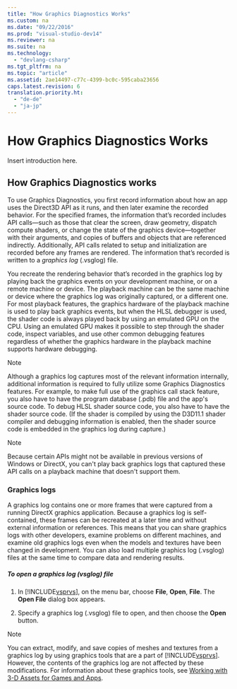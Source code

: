 ```yaml
---
title: "How Graphics Diagnostics Works"
ms.custom: na
ms.date: "09/22/2016"
ms.prod: "visual-studio-dev14"
ms.reviewer: na
ms.suite: na
ms.technology: 
  - "devlang-csharp"
ms.tgt_pltfrm: na
ms.topic: "article"
ms.assetid: 2ae14497-c77c-4399-bc0c-595caba23656
caps.latest.revision: 6
translation.priority.ht: 
  - "de-de"
  - "ja-jp"
---
```

# How Graphics Diagnostics Works
Insert introduction here.  
  
## How Graphics Diagnostics works  
 To use Graphics Diagnostics, you first record information about how an app uses the Direct3D API as it runs, and then later examine the recorded behavior. For the specified frames, the information that’s recorded includes API calls—such as those that clear the screen, draw geometry, dispatch compute shaders, or change the state of the graphics device—together with their arguments, and copies of buffers and objects that are referenced indirectly. Additionally, API calls related to setup and initialization are recorded before any frames are rendered. The information that’s recorded is written to a *graphics log* (.vsglog) file.  
  
 You recreate the rendering behavior that’s recorded in the graphics log by playing back the graphics events on your development machine, or on a remote machine or device. The playback machine can be the same machine or device where the graphics log was originally captured, or a different one. For most playback features, the graphics hardware of the playback machine is used to play back graphics events, but when the HLSL debugger is used, the shader code is always played back by using an emulated GPU on the CPU. Using an emulated GPU makes it possible to step through the shader code, inspect variables, and use other common debugging features regardless of whether the graphics hardware in the playback machine supports hardware debugging.  
  
> [!NOTE]
>  Although a graphics log captures most of the relevant information internally, additional information is required to fully utilize some Graphics Diagnostics features. For example, to make full use of the graphics call stack feature, you also have to have the program database (.pdb) file and the app's source code. To debug HLSL shader source code, you also have to have the shader source code. (If the shader is compiled by using the D3D11.1 shader compiler and debugging information is enabled, then the shader source code is embedded in the graphics log during capture.)  
  
> [!NOTE]
>  Because certain APIs might not be available in previous versions of Windows or DirectX, you can't play back graphics logs that captured these API calls on a playback machine that doesn't support them.  
  
### Graphics logs  
 A graphics log contains one or more frames that were captured from a running DirectX graphics application. Because a graphics log is self-contained, these frames can be recreated at a later time and without external information or references. This means that you can share graphics logs with other developers, examine problems on different machines, and examine old graphics logs even when the models and textures have been changed in development. You can also load multiple graphics log (.vsglog) files at the same time to compare data and rendering results.  
  
##### To open a graphics log (vsglog) file  
  
1.  In [!INCLUDE[vsprvs](../vs140/includes/vsprvs_md.md)], on the menu bar, choose **File**, **Open**, **File**. The **Open File** dialog box appears.  
  
2.  Specify a graphics log (.vsglog) file to open, and then choose the **Open** button.  
  
> [!NOTE]
>  You can extract, modify, and save copies of meshes and textures from a graphics log by using graphics tools that are a part of [!INCLUDE[vsprvs](../vs140/includes/vsprvs_md.md)]. However, the contents of the graphics log are not affected by these modifications. For information about these graphics tools, see [Working with 3-D Assets for Games and Apps](../vs140/working-with-3-d-assets-for-games-and-apps.md).